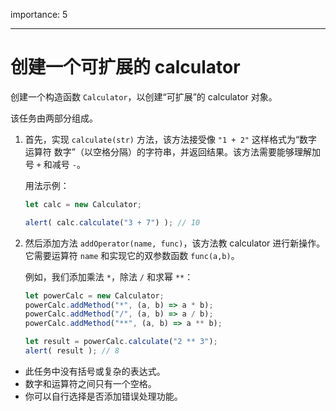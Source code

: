 importance: 5

---

# 创建一个可扩展的 calculator

创建一个构造函数 `Calculator`，以创建“可扩展”的 calculator 对象。

该任务由两部分组成。

1. 首先，实现 `calculate(str)` 方法，该方法接受像 `"1 + 2"` 这样格式为“数字 运算符 数字”（以空格分隔）的字符串，并返回结果。该方法需要能够理解加号 `+` 和减号 `-`。

    用法示例：

    ```js
    let calc = new Calculator;

    alert( calc.calculate("3 + 7") ); // 10
    ```
2. 然后添加方法 `addOperator(name, func)`，该方法教 calculator 进行新操作。它需要运算符 `name` 和实现它的双参数函数 `func(a,b)`。

    例如，我们添加乘法 `*`，除法 `/` 和求幂 `**`：

    ```js
    let powerCalc = new Calculator;
    powerCalc.addMethod("*", (a, b) => a * b);
    powerCalc.addMethod("/", (a, b) => a / b);
    powerCalc.addMethod("**", (a, b) => a ** b);

    let result = powerCalc.calculate("2 ** 3");
    alert( result ); // 8
    ```

- 此任务中没有括号或复杂的表达式。
- 数字和运算符之间只有一个空格。
- 你可以自行选择是否添加错误处理功能。
